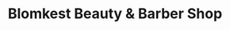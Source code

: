 ---
title: "Blomkest Beauty & Barber Shop"
url: /blomkest/blomkest-beauty-und-barber-shop/
shop: Friseur
---